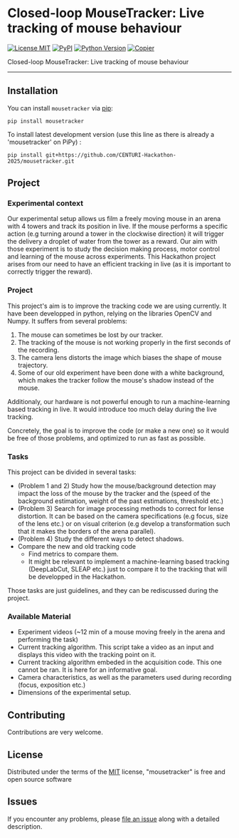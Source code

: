 # Closed-loop MouseTracker: Live tracking of mouse behaviour


[![License MIT](https://img.shields.io/github/license/CENTURI-Hackathon-2025/mousetracker?color=green)](https://github.com/CENTURI-Hackathon-2025/mousetracker/raw/main/LICENSE)
[![PyPI](https://img.shields.io/pypi/v/mousetracker.svg?color=green)](https://pypi.org/project/mousetracker)
[![Python Version](https://img.shields.io/pypi/pyversions/mousetracker.svg?color=green)](https://python.org)
[![Copier](https://img.shields.io/endpoint?url=https://raw.githubusercontent.com/copier-org/copier/master/img/badge/badge-grayscale-inverted-border-orange.json)](https://github.com/copier-org/copier)

Closed-loop MouseTracker: Live tracking of mouse behaviour

----------------------------------

## Installation
 
You can install `mousetracker` via [pip]:

```shell
pip install mousetracker
```


To install latest development version (use this line as there is already a 'mousetracker' on PiPy) :

```shell
pip install git+https://github.com/CENTURI-Hackathon-2025/mousetracker.git
```

## Project

### Experimental context

Our experimental setup allows us film a freely moving mouse in an arena with 4 towers and track its position in live. If the mouse performs a specific action (e.g turning around a tower in the clockwise direction) it will trigger the delivery a droplet of water from the tower as a reward. Our aim with those experiment is to study the decision making process, motor control and learning of the mouse across experiments. This Hackathon project arises from our need to have an efficient tracking in live (as it is important to correctly trigger the reward).

### Project

This project's aim is to improve the tracking code we are using currently. It have been developped in python, relying on the libraries OpenCV and Numpy. It suffers from several problems:
1. The mouse can sometimes be lost by our tracker.
2. The tracking of the mouse is not working properly in the first seconds of the recording.
3. The camera lens distorts the image which biases the shape of mouse trajectory.
4. Some of our old experiment have been done with a white background, which makes the tracker follow the mouse's shadow instead of the mouse.

Additionaly, our hardware is not powerful enough to run a machine-learning based tracking in live. It would introduce too much delay during the live tracking. 

Concretely, the goal is to improve the code (or make a new one) so it would be free of those problems, and optimized to run as fast as possible.

### Tasks

This project can be divided in several tasks: 
- (Problem 1 and 2) Study how the mouse/background detection may impact the loss of the mouse by the tracker and the (speed of the background estimation, weight of the past estimations, threshold etc.)
- (Problem 3) Search for image processing methods to correct for lense distortion. It can be based on the camera specifications (e.g focus, size of the lens etc.) or on visual criterion (e.g develop a transformation such that it makes the borders of the arena parallel).
- (Problem 4) Study the different ways to detect shadows.
- Compare the new and old tracking code
    - Find metrics to compare them.
    - It might be relevant to implement a machine-learning based tracking (DeepLabCut, SLEAP etc.) just to compare it to the tracking that will be developped in the Hackathon.

Those tasks are just guidelines, and they can be rediscussed during the project.

### Available Material

- Experiment videos (~12 min of a mouse moving freely in the arena and performing the task)
- Current tracking algorithm. This script take a video as an input and displays this video with the tracking point on it.
- Current tracking algorithm embeded in the acquisition code. This one cannot be ran. It is here for an informative goal.
- Camera characteristics, as well as the parameters used during recording (focus, exposition etc.)
- Dimensions of the experimental setup.

## Contributing

Contributions are very welcome.

## License

Distributed under the terms of the [MIT] license,
"mousetracker" is free and open source software

## Issues

If you encounter any problems, please [file an issue] along with a detailed description.

[MIT]: http://opensource.org/licenses/MIT
[BSD-3]: http://opensource.org/licenses/BSD-3-Clause
[GNU GPL v3.0]: http://www.gnu.org/licenses/gpl-3.0.txt
[GNU LGPL v3.0]: http://www.gnu.org/licenses/lgpl-3.0.txt
[Apache Software License 2.0]: http://www.apache.org/licenses/LICENSE-2.0
[Mozilla Public License 2.0]: https://www.mozilla.org/media/MPL/2.0/index.txt
[cookiecutter-napari-plugin]: https://github.com/napari/cookiecutter-napari-plugin
[pip]: https://pypi.org/project/pip/
[PyPI]: https://pypi.org/
[tox]: https://tox.readthedocs.io/en/latest/

[file an issue]: https://github.com/CENTURI-Hackathon-2025/mousetracker/issues

